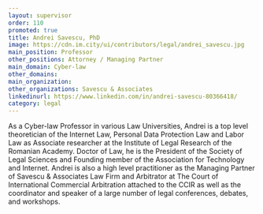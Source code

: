 ```yaml
---
layout: supervisor
order: 110
promoted: true
title: Andrei Savescu, PhD
image: https://cdn.im.city/ui/contributors/legal/andrei_savescu.jpg
main_position: Professor
other_positions: Attorney / Managing Partner
main_domain: Cyber-law
other_domains:
main_organization: 
other_organizations: Savescu & Associates
linkedinurl: https://www.linkedin.com/in/andrei-savescu-80366418/
category: legal
---
```

As a Cyber-law Professor in various Law Universities, Andrei is a top level theoretician of the Internet Law, Personal Data Protection Law and Labor Law as Associate researcher at the Institute of Legal Research of the Romanian Academy. Doctor of Law, he is the President of the Society of Legal Sciences and Founding member of the Association for Technology and Internet. Andrei is also a high level practitioner as the Managing Partner of Savescu & Associates Law Firm and Arbitrator at The Court of International Commercial Arbitration attached to the CCIR as well as the coordinator and speaker of a large number of legal conferences, debates, and workshops. 
